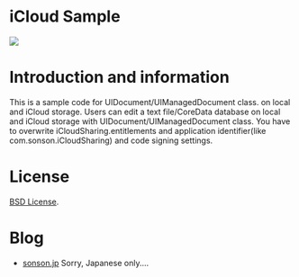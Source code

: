 iCloud Sample
=======
![](http://sonson.jp/wp/wp-content/uploads/2011/12/iCloudSample.png)

Introduction and information
=======
This is a sample code for UIDocument/UIManagedDocument class. on local and iCloud storage.
Users can edit a text file/CoreData database on local and iCloud storage with UIDocument/UIManagedDocument class.
You have to overwrite iCloudSharing.entitlements and application identifier(like com.sonson.iCloudSharing)
 and code signing settings.

License
=======
[BSD License][].

Blog
=======
 * [sonson.jp][]
Sorry, Japanese only....

[sonson.jp]: http://sonson.jp
[BSD License]: http://www.opensource.org/licenses/bsd-license.php
